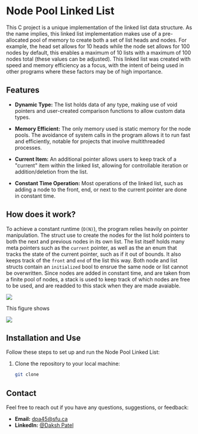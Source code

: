 # Node Pool Linked List

This C project is a unique implementation of the linked list data structure. As the name implies, this linked list implementation makes use of a pre-allocated pool of memory to create both a set of list heads and nodes. For example, the head set allows for 10 heads while the node set allows for 100 nodes by default, this enables a maximum of 10 lists with a maximum of 100 nodes total (these values can be adjusted). This linked list was created with speed and memory efficiency as a focus, with the intent of being used in other programs where these factors may be of high importance. 

## Features

- **Dynamic Type:** The list holds data of any type, making use of void pointers and user-created comparison functions to allow custom data types.

- **Memory Efficient:** The only memory used is static memory for the node pools. The avoidance of system calls in the program allows it to run fast and efficiently, notable for projects that involve multithreaded processes.

- **Current Item:** An additional pointer allows users to keep track of a "current" item within the linked list, allowing for controllable iteration or addition/deletion from the list.

- **Constant Time Operation:** Most operations of the linked list, such as adding a node to the front, end, or next to the current pointer are done in constant time.

## How does it work?

To achieve a constant runtime (`O(N)`), the program relies heavily on pointer manipulation. The struct use to create the nodes for the list hold pointers to both the next and previous nodes in its own list. The list itself holds many meta pointers such as the `current` pointer, as well as the an enum that tracks the state of the current pointer, such as if it out of bounds. It also keeps track of the `front` and `end` of the list this way. Both node and list structs contain an `initialized` bool to ensrue the same node or list cannot be overwritten. Since nodes are added in constant time, and are taken from a finite pool of nodes, a stack is used to keep track of which nodes are free to be used, and are readded to this stack when they are made avaiable.

![](images/.png)

This figure shows

![](images/.png)

## Installation and Use

Follow these steps to set up and run the Node Pool Linked List:

1. Clone the repository to your local machine:

   ```bash
   git clone
   ```

## Contact

Feel free to reach out if you have any questions, suggestions, or feedback:

- **Email:** dpa45@sfu.ca
- **LinkedIn:** [@Daksh Patel](https://www.linkedin.com/in/daksh-patel-956622290/)